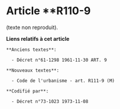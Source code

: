 # Article **R110-9

(texte non reproduit).

**Liens relatifs à cet article**

	**Anciens textes**:

	  - Décret n°61-1298 1961-11-30 ART. 9

	**Nouveaux textes**:

	  - Code de l'urbanisme - art. R111-9 (M)

	**Codifié par**:

	  - Décret n°73-1023 1973-11-08
